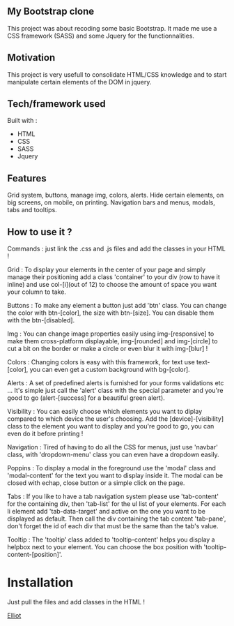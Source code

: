 ## My Bootstrap clone

This project was about recoding some basic Bootstrap. It made me use a CSS framework (SASS) and some Jquery for the functionnalities.

## Motivation

This project is very usefull to consolidate HTML/CSS knowledge and to start manipulate certain elements of the DOM in jquery.

## Tech/framework used

Built with :

- HTML
- CSS
- SASS
- Jquery

## Features

Grid system, buttons, manage img, colors, alerts.
Hide certain elements, on big screens, on mobile, on printing.
Navigation bars and menus, modals, tabs and tooltips.

## How to use it ?

Commands : just link the .css and .js files and add the classes in your HTML !

Grid : To display your elements in the center of your page and simply manage their positioning add a class 'container' to your div (row to have it inline) and use col-[i](out of 12) to choose the amount of space you want your column to take.

Buttons : To make any element a button just add 'btn' class. You can change the color with btn-[color], the size with btn-[size]. You can disable them with the btn-[disabled].

Img : You can change image properties easily using img-[responsive] to make them cross-platform displayable, img-[rounded] and img-[circle] to cut a bit on the border or make a circle or even blur it with img-[blur] !

Colors : Changing colors is easy with this framework, for text use text-[color], you can even get a custom background with bg-[color].

Alerts : A set of predefined alerts is furnished for your forms validations etc ... It's simple just call the 'alert' class with the special parameter and you're good to go (alert-[success] for a beautiful green alert).

Visibility : You can easily choose which elements you want to diplay compared to which device the user's choosing. Add the [device]-[visibility] class to the element you want to display and you're good to go, you can even do it before printing !

Navigation : Tired of having to do all the CSS for menus, just use 'navbar' class, with 'dropdown-menu' class you can even have a dropdown easily.

Poppins : To display a modal in the foreground use the 'modal' class and 'modal-content' for the text you want to display inside it. The modal can be closed with echap, close button or a simple click on the page.

Tabs : If you like to have a tab navigation system please use 'tab-content' for the containing div, then 'tab-list' for the ul list of your elements. For each li element add 'tab-data-target' and active on the one you want to be displayed as default. Then call the div containing the tab content 'tab-pane', don't forget the id of each div that must be the same than the tab's value.

Tooltip : The 'tooltip' class added to 'tooltip-content' helps you display a helpbox next to your element. You can choose the box position with 'tooltip-content-[position]'.

# Installation

Just pull the files and add classes in the HTML !

[Elliot](https://www.linkedin.com/in/elliot-garnero/)

